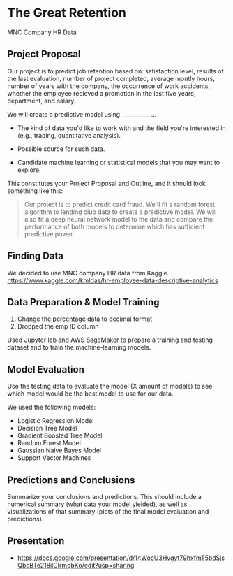 # The Great Retention

MNC Company HR Data


## Project Proposal

Our project is to predict job retention based on: 
satisfaction level, 
results of the last evaluation,
number of project completed, 
average montly hours, 
number of years with the company, 
the occurrence of work accidents, 
whether the employee recieved a promotion in the last five years, 
department, 
and salary.

We will create a predictive model using __________ ...

* The kind of data you'd like to work with and the field you're interested in (e.g., trading, quantitative analysis).

* Possible source for such data.

* Candidate machine learning or statistical models that you may want to explore.

This constitutes your Project Proposal and Outline, and it should look something like this:

> Our project is to predict credit card fraud. We'll fit a random forest algorithm to lending club data to create a predictive model. We will also fit a deep neural network model to the data and compare the performance of both models to determine which has sufficient predictive power.

## Finding Data

We decided to use MNC company HR data from Kaggle. 
https://www.kaggle.com/kmldas/hr-employee-data-descriptive-analytics


## Data Preparation & Model Training

1. Change the percentage data to decimal format
2. Dropped the emp ID column

Used Jupyter lab and AWS SageMaker to prepare a training and testing dataset and to train the machine-learning models.


## Model Evaluation

Use the testing data to evaluate the model (X amount of models) to see which model would be the best model to use for our data. 

We used the following models:
* Logistic Regression Model
* Decision Tree Model
* Gradient Boosted Tree Model
* Random Forest Model
* Gaussian Naive Bayes Model
* Support Vector Machines

## Predictions and Conclusions

Summarize your conclusions and predictions. This should include a numerical summary (what data your model yielded), as well as visualizations of that summary (plots of the final model evaluation and predictions).



## Presentation

* https://docs.google.com/presentation/d/14WocU3Hvgyt79hxfmT5bdSjsQbcBTe218ilCIrmqbKo/edit?usp=sharing
